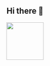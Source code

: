 <div id ="hi" align="center">
  <h2>Hi there 👋</h2>
</div>

<div id="header" align="center">
  <img src="https://media.giphy.com/media/M9gbBd9nbDrOTu1Mqx/giphy.gif" width="100"/>
</div>
<div align = "center">
  <img src="https://komarev.com/ghpvc/?username=Zeusina&style=flat-square&color=blue" alt=""/>
</div>
